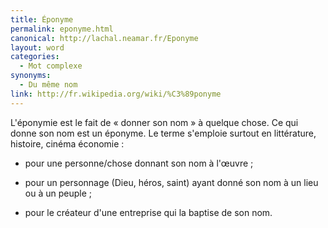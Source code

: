 ```yaml
---
title: Éponyme
permalink: eponyme.html
canonical: http://lachal.neamar.fr/Eponyme
layout: word
categories:
  - Mot complexe
synonyms:
  - Du même nom
link: http://fr.wikipedia.org/wiki/%C3%89ponyme
---
```


L'éponymie est le fait de « donner son nom » à quelque chose. Ce qui donne son nom est un éponyme.
Le terme s'emploie surtout en littérature, histoire, cinéma économie :

* pour une personne/chose donnant son nom à l'œuvre ;

* pour un personnage (Dieu, héros, saint) ayant donné son nom à un lieu ou à un peuple ;

* pour le créateur d'une entreprise qui la baptise de son nom.

